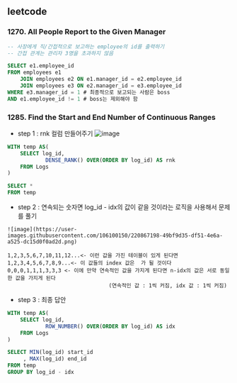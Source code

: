 ## leetcode 
### 1270. All People Report to the Given Manager
```sql
-- 사장에게 직/간접적으로 보고하는 employee의 id를 출력하기 
-- 간접 관계는 관리자 3명을 초과하지 않음 

SELECT e1.employee_id 
FROM employees e1 
    JOIN employees e2 ON e1.manager_id = e2.employee_id 
    JOIN employees e3 ON e2.manager_id = e3.employee_id 
WHERE e3.manager_id = 1 # 최종적으로 보고되는 사람은 boss 
AND e1.employee_id != 1 # boss는 제외해야 함 
```
### 1285. Find the Start and End Number of Continuous Ranges
- step 1 : rnk 컬럼 만들어주기 
![image](https://user-images.githubusercontent.com/106100150/220866569-117a3250-b65b-425d-92b5-865e3f3d2920.png)
```sql
WITH temp AS(
    SELECT log_id,
            DENSE_RANK() OVER(ORDER BY log_id) AS rnk 
    FROM Logs 
)

SELECT *
FROM temp 
```
- step 2 : 연속되는 숫자면 log_id - idx의 값이 같을 것이라는 로직을 사용해서 문제를 풀기
```
![image](https://user-images.githubusercontent.com/106100150/220867198-49bf9d35-df51-4e6a-a525-dc15d0f0ad2d.png)

1,2,3,5,6,7,10,11,12...<- 이런 값을 가진 테이블이 있게 된다면
1,2,3,4,5,6,7,8,9...<- 이 값들의 index 값은  가 될 것이다 
0,0,0,1,1,1,3,3,3 <- 이에 만약 연속적인 값을 가지게 된다면 n-idx의 값은 서로 동일한 값을 가지게 된다 
                                (연속적인 값 : 1씩 커짐, idx 값 : 1씩 커짐) 
```

- step 3 : 최종 답안 
```sql
WITH temp AS(
    SELECT log_id,
            ROW_NUMBER() OVER(ORDER BY log_id) AS idx 
    FROM Logs 
)

SELECT MIN(log_id) start_id
     , MAX(log_id) end_id
FROM temp 
GROUP BY log_id - idx
```

